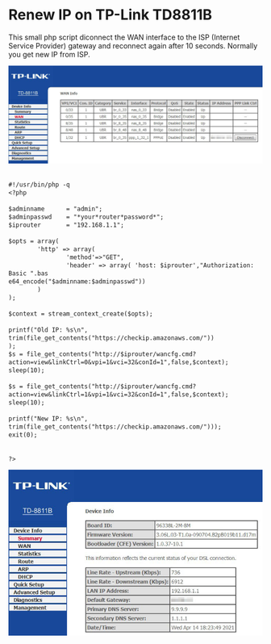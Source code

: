 # Renew IP on TP-Link TD8811B
This small php script diconnect the WAN interface to the ISP (Internet Service Provider) gateway and reconnect again after 10 seconds. Normally you get new IP from ISP.



![Title](https://raw.githubusercontent.com/bohnelang/TPLinkTD881Brenewip/main/td8811b2.jpg)

```

#!/usr/bin/php -q
<?php

$adminname      = "admin";
$adminpasswd    = "*your*router*password*"; 	
$iprouter       = "192.168.1.1"; 

$opts = array(
        'http' => array(
                'method'=>"GET",
                'header' => array( 'host: $iprouter',"Authorization: Basic ".bas                                                          e64_encode("$adminname:$adminpasswd"))
        )
);

$context = stream_context_create($opts);

printf("Old IP: %s\n", trim(file_get_contents("https://checkip.amazonaws.com/"))                                                          );
$s = file_get_contents("http://$iprouter/wancfg.cmd?action=view&linkCtrl=0&vpi=1&vci=32&conId=1",false,$context);
sleep(10);

$s = file_get_contents("http://$iprouter/wancfg.cmd?action=view&linkCtrl=1&vpi=1&vci=32&conId=1",false,$context);
sleep(10);

printf("New IP: %s\n", trim(file_get_contents("https://checkip.amazonaws.com/")));
exit(0);


?>
```
![Title](https://raw.githubusercontent.com/bohnelang/TPLinkTD881Brenewip/main/td8811b1.jpg)